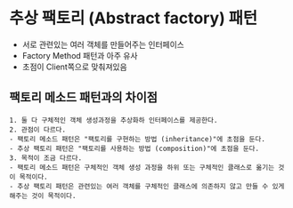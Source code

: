 # 추상 팩토리 (Abstract factory) 패턴
- 서로 관련있는 여러 객체를 만들어주는 인터페이스
- Factory Method 패턴과 아주 유사
- 초점이 Client쪽으로 맞춰져있음

## 팩토리 메소드 패턴과의 차이점
```
1. 둘 다 구체적인 객체 생성과정을 추상화하 인터페이스를 제공한다.
2. 관점이 다르다.
- 팩토리 메소드 패턴은 "팩토리를 구현하는 방법 (inheritance)"에 초점을 둔다.
- 추상 팩토리 패턴은 "팩토리를 사용하는 방법 (composition)"에 초점을 둔다.
3. 목적이 조금 다르다.
- 팩토리 메소드 패턴은 구체적인 객체 생성 과정을 하위 또는 구체적인 클래스로 옮기는 것이 목적이다.
- 추상 팩토리 패턴은 관련있는 여러 객체를 구체적인 클래스에 의존하지 않고 만들 수 있게 해주는 것이 목적이다.
```